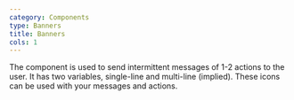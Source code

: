 ```yaml
---
category: Components
type: Banners
title: Banners
cols: 1
---
```


The component is used to send intermittent messages of 1-2 actions to the user. It has two variables, single-line and multi-line (implied). These icons can be used with your messages and actions.
